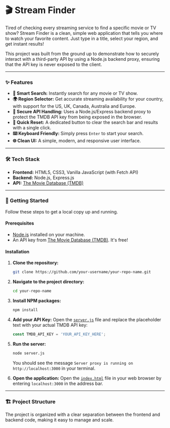 # 🎬 Stream Finder

Tired of checking every streaming service to find a specific movie or TV show? Stream Finder is a clean, simple web application that tells you where to watch your favorite content. Just type in a title, select your region, and get instant results!

This project was built from the ground up to demonstrate how to securely interact with a third-party API by using a Node.js backend proxy, ensuring that the API key is never exposed to the client.

---

### ✨ Features

*   **🔎 Smart Search:** Instantly search for any movie or TV show.
*   **🌍 Region Selector:** Get accurate streaming availability for your country, with support for the US, UK, Canada, Australia and Europe.
*   **🔐 Secure API Handling:** Uses a Node.js/Express backend proxy to protect the TMDB API key from being exposed in the browser.
*   **🔄 Quick Reset:** A dedicated button to clear the search bar and results with a single click.
*   **⌨️ Keyboard Friendly:** Simply press `Enter` to start your search.
*   **🌐 Clean UI:** A simple, modern, and responsive user interface.

---

### 🛠️ Tech Stack

*   **Frontend:** HTML5, CSS3, Vanilla JavaScript (with Fetch API)
*   **Backend:** Node.js, Express.js
*   **API:** [The Movie Database (TMDB)](https://www.themoviedb.org/)

---

### 🚀 Getting Started

Follow these steps to get a local copy up and running.

#### **Prerequisites**

*   [Node.js](https://nodejs.org/en/) installed on your machine.
*   An API key from [The Movie Database (TMDB)](https://www.themoviedb.org/documentation/api). It's free!

#### **Installation**

1.  **Clone the repository:**
    ```bash
    git clone https://github.com/your-username/your-repo-name.git
    ```

2.  **Navigate to the project directory:**
    ```bash
    cd your-repo-name
    ```

3.  **Install NPM packages:**
    ```bash
    npm install
    ```

4.  **Add your API Key:**
    Open the [`server.js`](https://github.com/bigricksosa/streamfinder/blob/main/server.js) file and replace the placeholder text with your actual TMDB API key:
    ```javascript
    const TMDB_API_KEY = 'YOUR_API_KEY_HERE';
    ```

5.  **Run the server:**
    ```bash
    node server.js
    ```
    You should see the message `Server proxy is running on http://localhost:3000` in your terminal.

6.  **Open the application:**
    Open the [`index.html`](https://github.com/bigricksosa/streamfinder/blob/main/index.html) file in your web browser by entering `localhost:3000` in the address bar.

---

### 🏗️ Project Structure

The project is organized with a clear separation between the frontend and backend code, making it easy to manage and scale.

